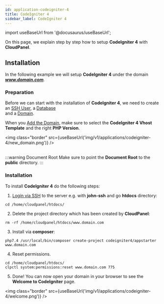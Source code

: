 ```yaml
---
id: application-codeigniter-4
title: CodeIgniter 4
sidebar_label: CodeIgniter 4
---
```


import useBaseUrl from '@docusaurus/useBaseUrl';

On this page, we explain step by step how to setup **CodeIgniter 4** with **CloudPanel**.

## Installation

In the following example we will setup **CodeIgniter 4** under the domain ***www.domain.com***.

### Preparation

Before we can start with the installation of **CodeIgniter 4**, we need to create an [SSH User](users#adding-a-user), a [Database](databases#adding-a-database) <br />
and a [Domain](domains#adding-a-domain).

When you [Add the Domain](domains#adding-a-domain), make sure to select the **CodeIgniter 4 Vhost Template** and the right **PHP Version**.

<img class="border" src={useBaseUrl('img/v1/applications/codeigniter-4/new_domain.png')} /> <br /><br />

:::warning Document Root
Make sure to point the **Document Root** to the **public** directory.
:::

### Installation

To install **CodeIgniter 4** do the following steps:

1. [Login via SSH](users#ssh-login) to the server e.g. with **john-ssh** and go **htdocs** directory:

```
cd /home/cloudpanel/htdocs/
```

2. Delete the project directory which has been created by **CloudPanel**:

```
rm -rf /home/cloudpanel/htdocs/www.domain.com
```

3. Install via **composer**:

```
php7.4 /usr/local/bin/composer create-project codeigniter4/appstarter www.domain.com
```

4. Reset permissions.

```
cd /home/cloudpanel/htdocs/
clpctl system:permissions:reset www.domain.com 775
```

5. Done! You can now open your domain in your browser to see the **Welcome to CodeIgniter** page.

<img class="border" src={useBaseUrl('img/v1/applications/codeigniter-4/welcome.png')} /> 

